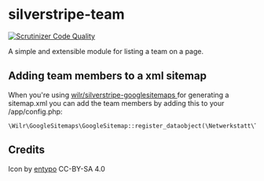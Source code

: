 # silverstripe-team

[![Scrutinizer Code Quality](https://scrutinizer-ci.com/g/wernerkrauss/silverstripe-team/badges/quality-score.png?b=master)](https://scrutinizer-ci.com/g/wernerkrauss/silverstripe-team/?branch=master)

A simple and extensible module for listing a team on a page.

## Adding team members to a xml sitemap

When you're using [wilr/silverstripe-googlesitemaps ](https://packagist.org/packages/wilr/silverstripe-googlesitemaps) for generating a sitemap.xml you can add the team members by adding this to your /app/config.php:

```
\Wilr\GoogleSitemaps\GoogleSitemap::register_dataobject(\Netwerkstatt\Team\Model\TeamMember::class);
```

## Credits
Icon by [entypo](http://www.entypo.com) CC-BY-SA 4.0
